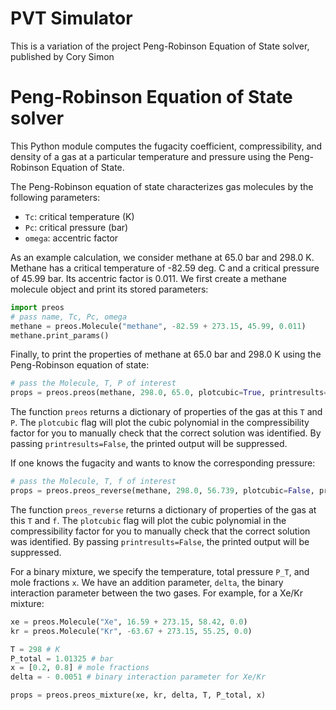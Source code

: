 PVT Simulator
=============
This is a variation of the project Peng-Robinson Equation of State solver, published by Cory Simon

Peng-Robinson Equation of State solver
======================================

This Python module computes the fugacity coefficient, compressibility, and density of a gas at a particular temperature and pressure using the Peng-Robinson Equation of State.

The Peng-Robinson equation of state characterizes gas molecules by the following parameters:
* `Tc`: critical temperature (K)
* `Pc`: critical pressure (bar)
* `omega`: accentric factor

As an example calculation, we consider methane at 65.0 bar and 298.0 K. Methane has a critical temperature of -82.59 deg. C and a critical pressure of 45.99 bar. Its accentric factor is 0.011. We first create a methane molecule object and print its stored parameters:

```python
import preos
# pass name, Tc, Pc, omega
methane = preos.Molecule("methane", -82.59 + 273.15, 45.99, 0.011)
methane.print_params()
```

Finally, to print the properties of methane at 65.0 bar and 298.0 K using the Peng-Robinson equation of state:

```python
# pass the Molecule, T, P of interest
props = preos.preos(methane, 298.0, 65.0, plotcubic=True, printresults=True)
```

The function `preos` returns a dictionary of properties of the gas at this `T` and `P`. The `plotcubic` flag will plot the cubic polynomial in the compressibility factor for you to manually check that the correct solution was identified. By passing `printresults=False`, the printed output will be suppressed.

If one knows the fugacity and wants to know the corresponding pressure:
```python
# pass the Molecule, T, f of interest
props = preos.preos_reverse(methane, 298.0, 56.739, plotcubic=False, printresults=True)
```

The function `preos_reverse` returns a dictionary of properties of the gas at this `T` and `f`. The `plotcubic` flag will plot the cubic polynomial in the compressibility factor for you to manually check that the correct solution was identified. By passing `printresults=False`, the printed output will be suppressed.

For a binary mixture, we specify the temperature, total pressure `P_T`, and mole fractions `x`. We have an addition parameter, `delta`, the binary interaction parameter between the two gases. For example, for a Xe/Kr mixture:

```python
xe = preos.Molecule("Xe", 16.59 + 273.15, 58.42, 0.0)
kr = preos.Molecule("Kr", -63.67 + 273.15, 55.25, 0.0)

T = 298 # K 
P_total = 1.01325 # bar 
x = [0.2, 0.8] # mole fractions
delta = - 0.0051 # binary interaction parameter for Xe/Kr

props = preos.preos_mixture(xe, kr, delta, T, P_total, x)
```

